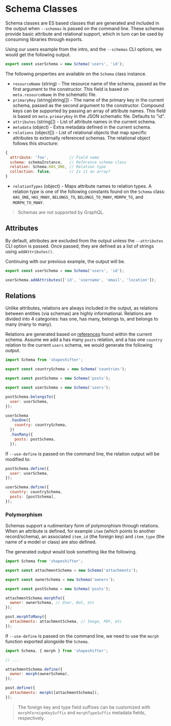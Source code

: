 # Schema Classes

Schema classes are ES based classes that are generated and included in the output when `--schemas`
is passed on the command line. These schemas provide basic attribute and relational support, which
in turn can be used by consuming libraries through exports.

Using our users example from the intro, and the `--schemas` CLI options, we would get the following
output.

```javascript
export const userSchema = new Schema('users', 'id');
```

The following properties are available on the `Schema` class instance.

* `resourceName` (string) - The resource name of the schema, passed as the first argument to the
  constructor. This field is based on `meta.resourceName` in the schematic file.
* `primaryKey` (string|string[]) - The name of the primary key in the current schema, passed as the
  second argument to the constructor. Compound keys can be supported by passing an array of
  attribute names. This field is based on `meta.primaryKey` in the JSON schematic file. Defaults to
  "id".
* `attributes` (string[]) - List of attribute names in the current schema.
* `metadata` (object) - Extra metadata defined in the current schema.
* `relations` (object[]) - List of relational objects that map specific attributes to externally
  referenced schemas. The relational object follows this structure:

```javascript
{
  attribute: 'foo',         // Field name
  schema: schemaInstance,   // Reference schema class
  relation: Schema.HAS_ONE, // Relation type
  collection: false,        // Is it an array?
}
```

* `relationTypes` (object) - Maps attribute names to relation types. A relation type is one of the
  following constants found on the `Schema` class: `HAS_ONE`, `HAS_MANY`, `BELONGS_TO`,
  `BELONGS_TO_MANY`, `MORPH_TO`, and `MORPH_TO_MANY`.

> Schemas are not supported by GraphQL.

## Attributes

By default, attributes are excluded from the output unless the `--attributes` CLI option is passed.
Once passed, they are defined as a list of strings using `addAttributes()`.

Continuing with our previous example, the output will be.

```javascript
export const userSchema = new Schema('users', 'id');

userSchema.addAttributes(['id', 'username', 'email', 'location']);
```

## Relations

Unlike attributes, relations are always included in the output, as relations between entities (via
schemas) are highly informational. Relations are divided into 4 categories: has one, has many,
belongs to, and belongs to many (many to many).

Relations are generated based on [references](#references) found within the current schema. Assume
we add a has many `posts` relation, and a has one `country` relation to the current `users` schema,
we would generate the following output.

```javascript
import Schema from 'shapeshifter';

export const countrySchema = new Schema('countries');

export const postSchema = new Schema('posts');

export const userSchema = new Schema('users');

postSchema.belongsTo({
  user: userSchema,
});

userSchema
  .hasOne({
    country: countrySchema,
  })
  .hasMany({
    posts: postSchema,
  });
```

If `--use-define` is passed on the command line, the relation output will be modified to:

```javascript
postSchema.define({
  user: userSchema,
});

userSchema.define({
  country: countrySchema,
  posts: [postSchema],
});
```

### Polymorphism

Schemas support a rudimentary form of polymorphism through relations. When an attribute is defined,
for example `item` (which points to another record/schema), an associated `item_id` (the foreign
key) and `item_type` (the name of a model or class) are also defined.

The generated output would look something like the following.

```js
import Schema from 'shapeshifter';

export const attachmentSchema = new Schema('attachments');

export const ownerSchema = new Schema('owners');

export const postSchema = new Schema('posts');

attachmentSchema.morphTo({
  owner: ownerSchema, // User, Bot, etc
});

post.morphToMany({
  attachments: attachmentSchema, // Image, PDF, etc
});
```

If `--use-define` is passed on the command line, we need to use the `morph` function exported
alongside the `Schema`.

```javascript
import Schema, { morph } from 'shapeshifter';

// ...

attachmentSchema.define({
  owner: morph(ownerSchema),
});

post.define({
  attachments: morph([attachmentSchema]),
});
```

> The foreign key and type field suffixes can be customized with `morphForeignKeySuffix` and
> `morphTypeSuffix` metadata fields, respectively.

